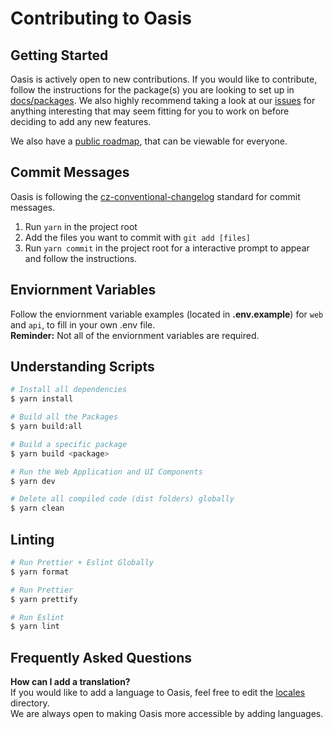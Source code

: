 # Contributing to Oasis

## Getting Started
Oasis is actively open to new contributions. If you would like to contribute, follow the instructions for the package(s) you are looking to set up in [docs/packages](./packages). We also highly recommend taking a look at our [issues](https://github.com/oasis-sh/oasis/issues) for anything interesting that may seem fitting for you to work on before deciding to add any new features.

We also have a [public roadmap](https://github.com/oasis-sh/oasis/projects/9), that can be viewable for everyone.

## Commit Messages
Oasis is following the [cz-conventional-changelog](https://github.com/commitizen/cz-conventional-changelog) standard for commit messages.

1. Run `yarn` in the project root
2. Add the files you want to commit with `git add [files]`
3. Run `yarn commit` in the project root for a interactive prompt to appear and follow the instructions.

## Enviornment Variables
Follow the enviornment variable examples (located in **.env.example**) for `web` and `api`, to fill in your own .env file. <br/>
**Reminder:** Not all of the enviornment variables are required.

## Understanding Scripts
```bash
# Install all dependencies
$ yarn install

# Build all the Packages
$ yarn build:all

# Build a specific package
$ yarn build <package>

# Run the Web Application and UI Components
$ yarn dev

# Delete all compiled code (dist folders) globally
$ yarn clean
```

## Linting
```bash
# Run Prettier + Eslint Globally
$ yarn format

# Run Prettier
$ yarn prettify

# Run Eslint
$ yarn lint
```

## Frequently Asked Questions

**How can I add a translation?** <br>
If you would like to add a language to Oasis, feel free to edit the [locales](packages/web/public/locales) directory. <br/>
We are always open to making Oasis more accessible by adding languages.
